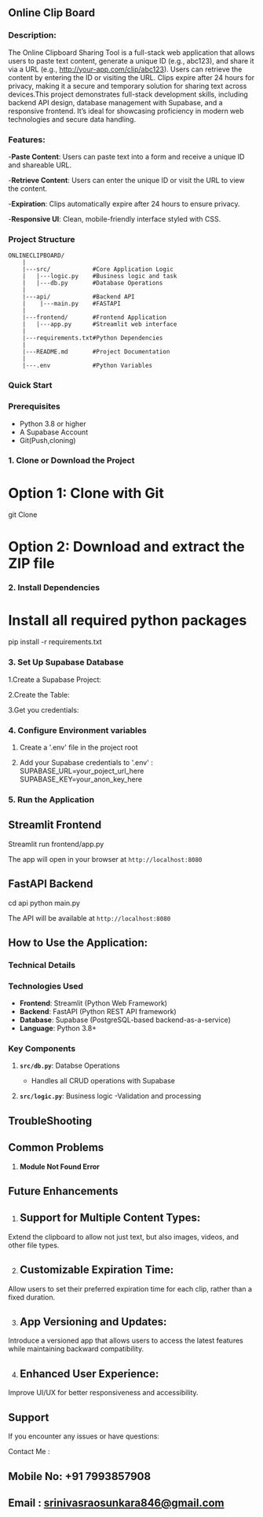 ## Online Clip Board

### Description:
The Online Clipboard Sharing Tool is a full-stack web application that allows users to paste text content, generate a unique ID (e.g., abc123), and share it via a URL (e.g., http://your-app.com/clip/abc123). Users can retrieve the content by entering the ID or visiting the URL. Clips expire after 24 hours for privacy, making it a secure and temporary solution for sharing text across devices.This project demonstrates full-stack development skills, including backend API design, database management with Supabase, and a responsive frontend. It’s ideal for showcasing proficiency in modern web technologies and secure data handling.

### Features:
-**Paste Content**: Users can paste text into a form and receive a unique ID and shareable URL.

-**Retrieve Content**: Users can enter the unique ID or visit the URL to view the content.

-**Expiration**: Clips automatically expire after 24 hours to ensure privacy.

-**Responsive UI**: Clean, mobile-friendly interface styled with CSS.

### Project Structure
```
ONLINECLIPBOARD/
    |
    |---src/            #Core Application Logic
    |   |---logic.py    #Business logic and task
    |   |---db.py       #Database Operations
    |
    |---api/            #Backend API
    |    |---main.py    #FASTAPI
    |
    |---frontend/       #Frontend Application
    |   |---app.py      #Streamlit web interface
    |
    |---requirements.txt#Python Dependencies
    |
    |---README.md       #Project Documentation
    |
    |---.env            #Python Variables
```
### Quick Start


### Prerequisites

- Python 3.8 or higher
- A Supabase Account
- Git(Push,cloning)

### 1. Clone or Download the Project

# Option 1: Clone with Git
git Clone <repository-url>

# Option 2: Download and extract the ZIP file

### 2. Install Dependencies

# Install all required python packages
pip install -r requirements.txt

### 3. Set Up Supabase Database

1.Create a Supabase Project:

2.Create the Table:

3.Get you credentials:

### 4. Configure Environment variables

1. Create a '.env' file in the project root

2. Add your Supabase credentials to '.env' :
SUPABASE_URL=your_poject_url_here
SUPABASE_KEY=your_anon_key_here

### 5. Run the Application

## Streamlit Frontend
Streamlit run frontend/app.py

The app will open in your browser at `http://localhost:8080`

## FastAPI Backend

cd api
python main.py

The API will be available at `http://localhost:8080`

## How to Use the Application:


### Technical Details

### Technologies Used

- **Frontend**: Streamlit (Python Web Framework)
- **Backend**: FastAPI (Python REST API framework)
- **Database**: Supabase (PostgreSQL-based backend-as-a-service)
- **Language**: Python 3.8+

### Key Components

1. **`src/db.py`**: Databse Operations
    - Handles all CRUD operations with Supabase

2. **`src/logic.py`**: Business logic 
    -Validation and processing

## TroubleShooting


## Common Problems
1. **Module Not Found Error**

## Future Enhancements

1. ## Support for Multiple Content Types:

Extend the clipboard to allow not just text, but also images, videos, and other file types.

2. ## Customizable Expiration Time:

Allow users to set their preferred expiration time for each clip, rather than a fixed duration.

3. ## App Versioning and Updates:

Introduce a versioned app that allows users to access the latest features while maintaining backward compatibility.

4. ## Enhanced User Experience:

Improve UI/UX for better responsiveness and accessibility.

## Support

If you encounter any issues or have questions:

Contact Me : 
## Mobile No: +91 7993857908
## Email : srinivasraosunkara846@gmail.com
